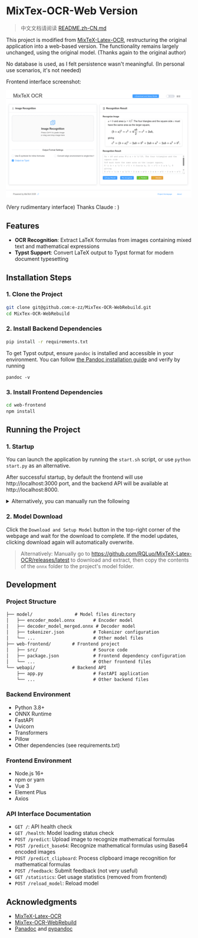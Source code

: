 # MixTex-OCR-Web Version

> 中文文档请阅读 [README.zh-CN.md](./README.zh-CN.md)

This project is modified from [MixTeX-Latex-OCR](https://github.com/RQLuo/MixTeX-Latex-OCR), restructuring the original application into a web-based version. The functionality remains largely unchanged, using the original model. (Thanks again to the original author)

No database is used, as I felt persistence wasn't meaningful. (In personal use scenarios, it's not needed)

Frontend interface screenshot:

![Frontend Interface](https://raw.githubusercontent.com/e-zz/MixTex-OCR-WebRebuild/main/assets/screenshot.png)

(Very rudimentary interface) Thanks Claude     :   )

## Features

- **OCR Recognition**: Extract LaTeX formulas from images containing mixed text and mathematical expressions
- **Typst Support**: Convert LaTeX output to Typst format for modern document typesetting


## Installation Steps

### 1. Clone the Project

```bash
git clone git@github.com:e-zz/MixTex-OCR-WebRebuild.git
cd MixTex-OCR-WebRebuild
```

### 2. Install Backend Dependencies

```bash
pip install -r requirements.txt
```

To get Typst output, ensure `pandoc` is installed and accessible in your environment. You can follow [the Pandoc installation guide](https://pandoc.org/installing.html) and verify by running

```
pandoc -v
```


### 3. Install Frontend Dependencies

```bash
cd web-frontend
npm install
```

## Running the Project

### 1. Startup
You can launch the application by running the `start.sh` script, or use `python start.py` as an alternative.

After successful startup, by default the frontend will use http://localhost:3000 port, and the backend API will be available at http://localhost:8000.

<details>
    <summary>Alternatively, you can manually run the following</summary>

> Start backend service
```bash
cd webapi
uvicorn app:app --host 127.0.0.1 --port 8000 --reload
```
>
> Frontend development server
> 
```bash
cd ../web-frontend
npm run dev
```

</details>

### 2. Model Download
Click the `Download and Setup Model` button in the top-right corner of the webpage and wait for the download to complete. If the model updates, clicking download again will automatically overwrite.

> Alternatively: Manually go to https://github.com/RQLuo/MixTeX-Latex-OCR/releases/latest to download and extract, then copy the contents of the `onnx` folder to the project's model folder.

## Development

### Project Structure

```
├── model/                # Model files directory
│   ├── encoder_model.onnx       # Encoder model
│   ├── decoder_model_merged.onnx # Decoder model
│   ├── tokenizer.json           # Tokenizer configuration
│   └── ...                      # Other model files
├── web-frontend/        # Frontend project
│   ├── src/                     # Source code
│   ├── package.json             # Frontend dependency configuration
│   └── ...                      # Other frontend files
└── webapi/              # Backend API
    ├── app.py                   # FastAPI application
    └── ...                      # Other backend files
```

### Backend Environment

- Python 3.8+
- ONNX Runtime
- FastAPI
- Uvicorn
- Transformers
- Pillow
- Other dependencies (see requirements.txt)

### Frontend Environment

- Node.js 16+
- npm or yarn
- Vue 3
- Element Plus
- Axios

### API Interface Documentation

- `GET /`: API health check
- `GET /health`: Model loading status check
- `POST /predict`: Upload image to recognize mathematical formulas
- `POST /predict_base64`: Recognize mathematical formulas using Base64 encoded images
- `POST /predict_clipboard`: Process clipboard image recognition for mathematical formulas
- `POST /feedback`: Submit feedback (not very useful)
- `GET /statistics`: Get usage statistics (removed from frontend)
- `POST /reload_model`: Reload model

## Acknowledgments

- [MixTeX-Latex-OCR](https://github.com/RQLuo/MixTeX-Latex-OCR)
- [MixTex-OCR-WebRebuild](https://github.com/OnHaiping/MixTex-OCR-WebRebuild)
- [Panadoc](https://github.com/jgm/pandoc) and [pypandoc](https://github.com/boisgera/pandoc)